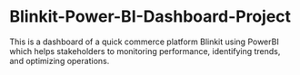 # Blinkit-Power-BI-Dashboard-Project
This is a dashboard of a quick commerce platform Blinkit using PowerBI which helps stakeholders to monitoring performance, identifying trends, and optimizing operations.
